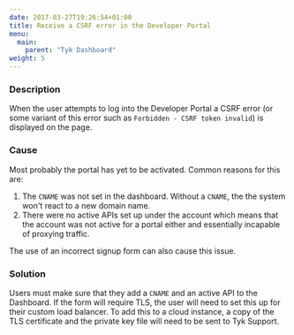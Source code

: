 ```yaml
---
date: 2017-03-27T19:26:54+01:00
title: Receive a CSRF error in the Developer Portal
menu:
  main:
    parent: "Tyk Dashboard"
weight: 5 
---
```


### Description

When the user attempts to log into the Developer Portal a CSRF error (or some variant of this error such as `Forbidden - CSRF token invalid`) is displayed on the page.

### Cause

Most probably the portal has yet to be activated. Common reasons for this are:

1.  The `CNAME` was not set in the dashboard. Without a `CNAME`, the the system won't react to a new domain name.
2.  There were no active APIs set up under the account which means that the account was not active for a portal either and essentially incapable of proxying traffic.

The use of an incorrect signup form can also cause this issue.

### Solution

Users must make sure that they add a `CNAME` and an active API to the Dashboard. If the form will require TLS, the user will need to set this up for their custom load balancer. To add this to a cloud instance, a copy of the TLS certificate and the private key file will need to be sent to Tyk Support.